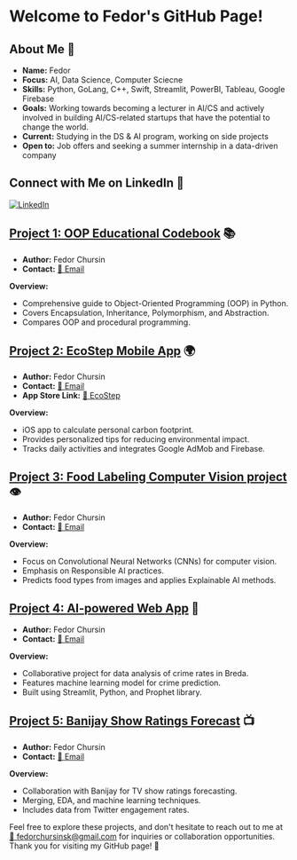 # Welcome to Fedor's GitHub Page! 

## About Me 🚀
- **Name:** Fedor
- **Focus:** AI, Data Science, Computer Sciecne
- **Skills:** Python, GoLang, C++, Swift, Streamlit, PowerBI, Tableau, Google Firebase
- **Goals:** Working towards becoming a lecturer in AI/CS and actively involved in building AI/CS-related  startups that have the potential to change the world.
- **Current:** Studying in the DS & AI program, working on side projects
- **Open to:** Job offers and seeking a summer internship in a data-driven company 

## Connect with Me on LinkedIn 💼
[![LinkedIn](https://img.shields.io/badge/LinkedIn-Connect-blue?style=for-the-badge&logo=linkedin)](https://www.linkedin.com/in/fedor-chursin-17370224b)

## [Project 1: OOP Educational Codebook](https://github.com/ur0vn1t31/OOP-Educational-Notebook) 📚
- **Author:** Fedor Chursin
- **Contact:** [📧 Email](mailto:fedorchursinsk@gmail.com)
  
**Overview:**
- Comprehensive guide to Object-Oriented Programming (OOP) in Python.
- Covers Encapsulation, Inheritance, Polymorphism, and Abstraction.
- Compares OOP and procedural programming.

## [Project 2: EcoStep Mobile App](https://github.com/ur0vn1t31/EcoStep-Mobile-iOS-App) 🌍
- **Author:** Fedor Chursin
- **Contact:** [📧 Email](mailto:fedorchursinsk@gmail.com)
- **App Store Link:** [📱 EcoStep](https://appstore.com/ecostep)

**Overview:**
- iOS app to calculate personal carbon footprint.
- Provides personalized tips for reducing environmental impact.
- Tracks daily activities and integrates Google AdMob and Firebase.

## [Project 3: Food Labeling Computer Vision project](https://github.com/ur0vn1t31/Computer-Vision-POC-Project) 👁️
- **Author:** Fedor Chursin
- **Contact:** [📧 Email](mailto:fedorchursinsk@gmail.com)
  
**Overview:**
- Focus on Convolutional Neural Networks (CNNs) for computer vision.
- Emphasis on Responsible AI practices.
- Predicts food types from images and applies Explainable AI methods.

## [Project 4: AI-powered Web App](https://github.com/ur0vn1t31/Municipality-AI-Powered-Web-App) 🚓
- **Author:** Fedor Chursin
- **Contact:** [📧 Email](mailto:fedorchursinsk@gmail.com)
  
**Overview:**
- Collaborative project for data analysis of crime rates in Breda.
- Features machine learning model for crime prediction.
- Built using Streamlit, Python, and Prophet library.

## [Project 5: Banijay Show Ratings Forecast](https://github.com/ur0vn1t31/Banijay-Rating-Forecast) 📺
- **Author:** Fedor Chursin
- **Contact:** [📧 Email](mailto:fedorchursinsk@gmail.com)
  
**Overview:**
- Collaboration with Banijay for TV show ratings forecasting.
- Merging, EDA, and machine learning techniques.
- Includes data from Twitter engagement rates.

Feel free to explore these projects, and don't hesitate to reach out to me at [📧 fedorchursinsk@gmail.com](mailto:fedorchursinsk@gmail.com) for inquiries or collaboration opportunities. Thank you for visiting my GitHub page! 🙌


<!--
**ur0vn1t31/ur0vn1t31** is a ✨ _special_ ✨ repository because its `README.md` (this file) appears on your GitHub profile.

Here are some ideas to get you started:

- 🔭 I’m currently working on ...
- 🌱 I’m currently learning ...
- 👯 I’m looking to collaborate on ...
- 🤔 I’m looking for help with ...
- 💬 Ask me about ...
- 📫 How to reach me: ...
- 😄 Pronouns: ...
- ⚡ Fun fact: ...
-->
